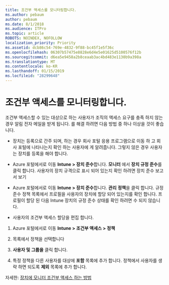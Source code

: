 ```yaml
---
title: 조건부 액세스를 모니터링합니다.
ms.author: pebaum
author: pebaum
ms.date: 8/1/2018
ms.audience: ITPro
ms.topic: article
ROBOTS: NOINDEX, NOFOLLOW
localization_priority: Priority
ms.assetid: dcb86c54-769e-4832-9f88-bc45f1e5f36c
ms.openlocfilehash: 06307b57475e8828e6d4e5e01625d5100576f12b
ms.sourcegitcommit: d6ea5e9458a2b8ceaab3ac4bd483e1130b9a398a
ms.translationtype: MT
ms.contentlocale: ko-KR
ms.lasthandoff: 01/15/2019
ms.locfileid: "28299648"
---
```

# <a name="monitoring-conditional-access"></a>조건부 액세스를 모니터링합니다.

조건부 액세스할 수 있는 대상으로 하는 사용자가 조직의 액세스 요구를 충족 하지 않는 경우 알림 전자 메일을 받게 됩니다. 를 해결 하려면 다음 방법 중 하나 이상을 것이 좋습니다.
  
- 장치는 등록으로 간주 되며, 하는 경우 회사 포털 응용 프로그램으로 이동 하 고 회사 포털에 나타나는지 확인 하는 사용자에 게 알려줍니다. 그렇지 않은 경우 사용자는 장치를 등록을 해야 합니다.
    
- Azure 포털에서로 이동 **Intune \> 장치 준수**합니다. **모니터** 에서 **장치 규정 준수**를 클릭 합니다. 사용자의 장치 규격으로 표시 되어 있는지 확인 하려면 장치 준수 보고서 보기 
    
- Azure 포털에서로 이동 **Intune \> 장치 준수**합니다. **관리** **정책**을 클릭 합니다. 규정 준수 정책 목록에서 프로필을 사용자의 장치에 할당 되어 있는지를 확인 합니다. 프로필이 할당 된 다음 Intune 장치의 규정 준수 상태를 확인 하려면 수 되지 않습니다. 
    
- 사용자의 조건부 액세스 할당을 편집 합니다.
    
1. Azure 포털에서로 이동 **Intune \> 조건부 액세스 \> 정책**
    
2. 목록에서 정책을 선택합니다
    
3. **사용자 및 그룹을** 클릭 합니다.
    
4. 특정 정책을 다른 사용자를 대상에 **포함** 목록에 추가 합니다. 정책에서 사용자를 생략 하면 되도록 **제외** 목록에 추가 합니다. 
    
자세한: [장치에 모니터 조건부 액세스 하는 방법](https://docs.microsoft.com/en-us/intune/conditional-access-exchange-monitor)
  

